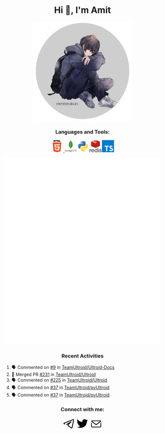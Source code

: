 <h1 align="center">Hi 👋, I'm Amit</h1>

<p align="center"><img src="assets/tg_dp.png" alt="buddhhu" /></p>

<h3 align="center">Languages and Tools:</h3>

<p align="center"><a href="https://www.w3.org/html/" target="_blank"><img src="https://raw.githubusercontent.com/devicons/devicon/master/icons/html5/html5-original-wordmark.svg" alt="html5" width="40" height="40"/></a><a href="https://www.mongodb.com/" target="_blank"> <img src="https://raw.githubusercontent.com/devicons/devicon/master/icons/mongodb/mongodb-original-wordmark.svg" alt="mongodb" width="40" height="40"/></a><a href="https://www.python.org" target="_blank"><img src="https://raw.githubusercontent.com/devicons/devicon/master/icons/python/python-original.svg" alt="python" width="40" height="40"/></a><a href="https://redis.io" target="_blank"><img src="https://raw.githubusercontent.com/devicons/devicon/master/icons/redis/redis-original-wordmark.svg" alt="redis" width="40" height="40"/></a><a href="https://www.typescriptlang.org/" target="_blank"><img src="https://raw.githubusercontent.com/devicons/devicon/master/icons/typescript/typescript-original.svg" alt="typescript" width="40" height="40"/></a></p>

<p align="center"><img src="assets/stats.svg" alt="buddhhu" /></p>

<h3 align="center">Recent Activities</h3>

<!--START_SECTION:activity-->
1. 🗣 Commented on [#9](https://github.com/TeamUltroid/Ultroid-Docs/issues/9) in [TeamUltroid/Ultroid-Docs](https://github.com/TeamUltroid/Ultroid-Docs)
2. 🎉 Merged PR [#231](https://github.com/TeamUltroid/Ultroid/pull/231) in [TeamUltroid/Ultroid](https://github.com/TeamUltroid/Ultroid)
3. 🗣 Commented on [#225](https://github.com/TeamUltroid/Ultroid/issues/225) in [TeamUltroid/Ultroid](https://github.com/TeamUltroid/Ultroid)
4. 🗣 Commented on [#37](https://github.com/TeamUltroid/pyUltroid/issues/37) in [TeamUltroid/pyUltroid](https://github.com/TeamUltroid/pyUltroid)
5. 🗣 Commented on [#37](https://github.com/TeamUltroid/pyUltroid/issues/37) in [TeamUltroid/pyUltroid](https://github.com/TeamUltroid/pyUltroid)
<!--END_SECTION:activity-->

<h3 align="center">Connect with me:</h3>

<p align="center">
<a href="https://t.me/buddhhu"><img src="assets/tg.png" height=40px width=40px alt="buddhhu" /></a>
<a href="https://twitter.com/kumar___amit"><img src="assets/twtt.png" height=40px width=40px alt="kumar___amit" /></a>
<a href="https://mail.google.com/mail/u/?authuser=amitsharma123234@gmail.com"><img src="assets/mail.png" height=40px width=40px alt="amitsharma123234@gmail.com" /></a>
</p>
